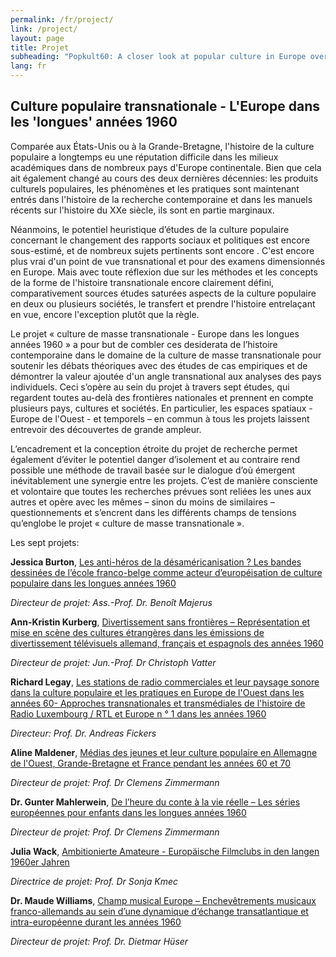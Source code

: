 ```yaml
---
permalink: /fr/project/
link: /project/
layout: page
title: Projet
subheading: "Popkult60: A closer look at popular culture in Europe over the long decade of the 1960s"
lang: fr
---
```


## Culture populaire transnationale - L'Europe dans les 'longues' années 1960 

<!-- more -->
Comparée aux États-Unis ou à la Grande-Bretagne, l'histoire de la culture populaire a longtemps eu une réputation difficile dans les milieux académiques dans de nombreux pays d'Europe continentale. Bien que cela ait également changé au cours des deux dernières décennies: les produits culturels populaires, les phénomènes et les pratiques sont maintenant entrés dans l'histoire de la recherche contemporaine et dans les manuels récents sur l'histoire du XXe siècle, ils sont en partie marginaux.

Néanmoins, le potentiel heuristique d’études de la culture populaire concernant le changement des rapports sociaux et politiques est encore sous-estimé, et de nombreux sujets pertinents sont encore . C'est encore plus vrai d'un point de vue transnational et pour des examens dimensionnés en Europe. Mais avec toute réflexion due sur les méthodes et les concepts de la forme de l'histoire transnationale encore clairement défini, comparativement sources études saturées aspects de la culture populaire en deux ou plusieurs sociétés, le transfert et prendre l'histoire entrelaçant en vue, encore l'exception plutôt que la règle.

Le projet « culture de masse  transnationale - Europe dans les longues années 1960 » a pour but de combler ces desiderata de l’histoire contemporaine dans le domaine de la culture de masse transnationale pour soutenir les débats théoriques avec des études de cas empiriques et de démontrer la valeur ajoutée d'un angle transnational aux analyses des pays individuels. Ceci s’opère au sein du projet à travers sept études, qui regardent toutes au-delà des frontières nationales et prennent en compte plusieurs pays, cultures et sociétés. En particulier, les espaces spatiaux - Europe de l'Ouest - et temporels – en commun à tous les projets laissent entrevoir des découvertes de grande ampleur.

L’encadrement et la conception étroite du projet de recherche permet également d’éviter le potentiel danger d’isolement et au contraire rend possible une méthode de travail basée sur le dialogue d’où émergent inévitablement une synergie entre les projets. C’est de manière consciente et volontaire que toutes les recherches prévues sont reliées les unes aux autres et opère avec les mêmes – sinon du moins de similaires – questionnements et s’encrent dans les différents champs de tensions qu’englobe le projet « culture de masse transnationale ».

Les sept projets:


**Jessica Burton**, [Les anti-héros de la désaméricanisation ? Les bandes dessinées de l’école franco-belge comme acteur d’européisation de culture populaire dans les longues années 1960](../assets/pdf/burton-fr.pdf)


*Directeur de projet: Ass.-Prof. Dr. Benoît Majerus*



**Ann-Kristin Kurberg**, [Divertissement sans frontières – Représentation et mise en scène des cultures étrangères dans les émissions de divertissement télévisuels allemand, français et espagnols des années 1960](../assets/pdf/kurberg-fr.pdf)


*Directeur de projet: Jun.-Prof. Dr Christoph Vatter*




**Richard Legay**, [Les stations de radio commerciales et leur paysage sonore dans la culture populaire et les pratiques en Europe de l'Ouest dans les années 60- Approches transnationales et transmédiales de l'histoire de Radio Luxembourg / RTL et Europe n ° 1 dans les années 1960](../assets/pdf/legay-fr.pdf)


*Directeur: Prof. Dr. Andreas Fickers*




**Aline Maldener**, [Médias des jeunes et leur culture populaire en Allemagne de l'Ouest, Grande-Bretagne et France pendant les années 60 et 70](../assets/pdf/maldener-fr.pdf)



*Directeur de projet: Prof. Dr Clemens Zimmermann*



**Dr. Gunter Mahlerwein**, [De l’heure du conte à la vie réelle – Les séries européennes pour enfants dans les longues années 1960](../assets/pdf/mahlerwein-fr.pdf)


*Directeur de projet: Prof. Dr Clemens Zimmermann*



**Julia Wack**, [Ambitionierte Amateure - Europäische Filmclubs in den langen 1960er Jahren](../assets/pdf/wack-fr.pdf)


*Directrice de projet: Prof. Dr Sonja Kmec*



**Dr. Maude Williams**, [Champ musical Europe – Enchevêtrements musicaux franco-allemands au sein d’une dynamique d’échange transatlantique et intra-européenne durant les années 1960](../assets/pdf/williams-fr.pdf)


*Directeur de projet: Prof. Dr. Dietmar Hüser*


